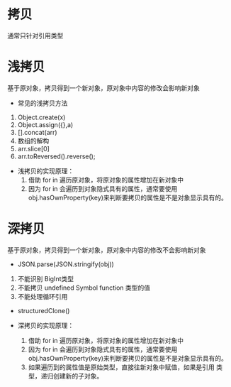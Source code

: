 # 拷贝
通常只针对引用类型


# 浅拷贝
基于原对象，拷贝得到一个新对象，原对象中内容的修改会影响新对象

- 常见的浅拷贝方法
1. Object.create(x)
2. Object.assign({},a)
3. [].concat(arr)
4. 数组的解构
5. arr.slice[0]
6. arr.toReversed().reverse();

- 浅拷贝的实现原理：
   1. 借助 for in 遍历原对象，将原对象的属性增加在新对象中
   2. 因为 for in 会遍历到对象隐式具有的属性，通常要使用
   obj.hasOwnProperty(key)来判断要拷贝的属性是不是对象显示具有的。

# 深拷贝
基于原对象，拷贝得到一个新对象，原对象中内容的修改不会影响新对象

- JSON.parse(JSON.stringify(obj))
1. 不能识别 BigInt类型
2. 不能拷贝 undefined  Symbol  function 类型的值
3. 不能处理循环引用

- structuredClone()


- 深拷贝的实现原理：
   1. 借助 for in 遍历原对象，将原对象的属性增加在新对象中 
   2. 因为 for in 会遍历到对象隐式具有的属性，通常要使用
   obj.hasOwnProperty(key)来判断要拷贝的属性是不是对象显示具有的。
   3. 如果遍历到的属性值是原始类型，直接往新对象中赋值，如果是引用
   类型，递归创建新的子对象。